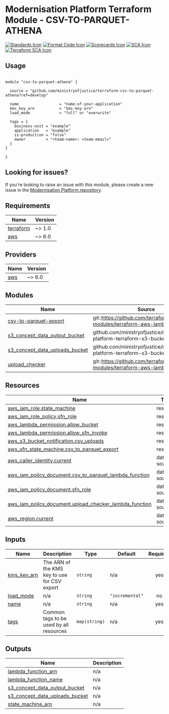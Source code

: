 # Modernisation Platform Terraform Module - CSV-TO-PARQUET-ATHENA

[![Standards Icon]][Standards Link] [![Format Code Icon]][Format Code Link] [![Scorecards Icon]][Scorecards Link] [![SCA Icon]][SCA Link] [![Terraform SCA Icon]][Terraform SCA Link]

## Usage

```hcl

module "csv-to-parquet-athena" {

  source = "github.com/ministryofjustice/terraform-csv-to-parquet-athena?ref=develop"

  name                  = "name-of-your-application"
  kms_key_arn           = "kms-key-arn"
  load_mode             = "full" or "overwrite"

  tags = {
    business-unit = "example"
    application   = "example"
    is-production = "false"
    owner         = "<team-name>: <team-email>"
  }
}

}

```

<!--- BEGIN_TF_DOCS --->

<!--- END_TF_DOCS --->

## Looking for issues?

If you're looking to raise an issue with this module, please create a new issue in the [Modernisation Platform repository](https://github.com/ministryofjustice/modernisation-platform/issues).

<!-- BEGIN_TF_DOCS -->
## Requirements

| Name | Version |
|------|---------|
| <a name="requirement_terraform"></a> [terraform](#requirement\_terraform) | ~> 1.0 |
| <a name="requirement_aws"></a> [aws](#requirement\_aws) | ~> 6.0 |

## Providers

| Name | Version |
|------|---------|
| <a name="provider_aws"></a> [aws](#provider\_aws) | ~> 6.0 |

## Modules

| Name | Source | Version |
|------|--------|---------|
| <a name="module_csv-to-parquet-export"></a> [csv-to-parquet-export](#module\_csv-to-parquet-export) | git::https://github.com/terraform-aws-modules/terraform-aws-lambda | 84dfbfddf9483bc56afa0aff516177c03652f0c7 |
| <a name="module_s3_concept_data_output_bucket"></a> [s3\_concept\_data\_output\_bucket](#module\_s3\_concept\_data\_output\_bucket) | github.com/ministryofjustice/modernisation-platform-terraform-s3-bucket | f759060 |
| <a name="module_s3_concept_data_uploads_bucket"></a> [s3\_concept\_data\_uploads\_bucket](#module\_s3\_concept\_data\_uploads\_bucket) | github.com/ministryofjustice/modernisation-platform-terraform-s3-bucket | f759060 |
| <a name="module_upload_checker"></a> [upload\_checker](#module\_upload\_checker) | git::https://github.com/terraform-aws-modules/terraform-aws-lambda | 84dfbfddf9483bc56afa0aff516177c03652f0c7 |

## Resources

| Name | Type |
|------|------|
| [aws_iam_role.state_machine](https://registry.terraform.io/providers/hashicorp/aws/latest/docs/resources/iam_role) | resource |
| [aws_iam_role_policy.sfn_role](https://registry.terraform.io/providers/hashicorp/aws/latest/docs/resources/iam_role_policy) | resource |
| [aws_lambda_permission.allow_bucket](https://registry.terraform.io/providers/hashicorp/aws/latest/docs/resources/lambda_permission) | resource |
| [aws_lambda_permission.allow_sfn_invoke](https://registry.terraform.io/providers/hashicorp/aws/latest/docs/resources/lambda_permission) | resource |
| [aws_s3_bucket_notification.csv_uploads](https://registry.terraform.io/providers/hashicorp/aws/latest/docs/resources/s3_bucket_notification) | resource |
| [aws_sfn_state_machine.csv_to_parquet_export](https://registry.terraform.io/providers/hashicorp/aws/latest/docs/resources/sfn_state_machine) | resource |
| [aws_caller_identity.current](https://registry.terraform.io/providers/hashicorp/aws/latest/docs/data-sources/caller_identity) | data source |
| [aws_iam_policy_document.csv_to_parquet_lambda_function](https://registry.terraform.io/providers/hashicorp/aws/latest/docs/data-sources/iam_policy_document) | data source |
| [aws_iam_policy_document.sfn_role](https://registry.terraform.io/providers/hashicorp/aws/latest/docs/data-sources/iam_policy_document) | data source |
| [aws_iam_policy_document.upload_checker_lambda_function](https://registry.terraform.io/providers/hashicorp/aws/latest/docs/data-sources/iam_policy_document) | data source |
| [aws_region.current](https://registry.terraform.io/providers/hashicorp/aws/latest/docs/data-sources/region) | data source |

## Inputs

| Name | Description | Type | Default | Required |
|------|-------------|------|---------|:--------:|
| <a name="input_kms_key_arn"></a> [kms\_key\_arn](#input\_kms\_key\_arn) | The ARN of the KMS key to use for CSV export | `string` | n/a | yes |
| <a name="input_load_mode"></a> [load\_mode](#input\_load\_mode) | n/a | `string` | `"incremental"` | no |
| <a name="input_name"></a> [name](#input\_name) | n/a | `string` | n/a | yes |
| <a name="input_tags"></a> [tags](#input\_tags) | Common tags to be used by all resources | `map(string)` | n/a | yes |

## Outputs

| Name | Description |
|------|-------------|
| <a name="output_lambda_function_arn"></a> [lambda\_function\_arn](#output\_lambda\_function\_arn) | n/a |
| <a name="output_lambda_function_name"></a> [lambda\_function\_name](#output\_lambda\_function\_name) | n/a |
| <a name="output_s3_concept_data_output_bucket"></a> [s3\_concept\_data\_output\_bucket](#output\_s3\_concept\_data\_output\_bucket) | n/a |
| <a name="output_s3_concept_data_uploads_bucket"></a> [s3\_concept\_data\_uploads\_bucket](#output\_s3\_concept\_data\_uploads\_bucket) | n/a |
| <a name="output_state_machine_arn"></a> [state\_machine\_arn](#output\_state\_machine\_arn) | n/a |
<!-- END_TF_DOCS -->

[Standards Link]: https://github-community.service.justice.gov.uk/repository-standards/modernisation-platform-terraform-module-template "Repo standards badge."
[Standards Icon]: https://github-community.service.justice.gov.uk/repository-standards/api/modernisation-platform-terraform-module-template/badge
[Format Code Icon]: https://img.shields.io/github/actions/workflow/status/ministryofjustice/modernisation-platform-terraform-module-template/format-code.yml?labelColor=231f20&style=for-the-badge&label=Formate%20Code
[Format Code Link]: https://github.com/ministryofjustice/modernisation-platform-terraform-module-template/actions/workflows/format-code.yml
[Scorecards Icon]: https://img.shields.io/github/actions/workflow/status/ministryofjustice/modernisation-platform-terraform-module-template/scorecards.yml?branch=main&labelColor=231f20&style=for-the-badge&label=Scorecards
[Scorecards Link]: https://github.com/ministryofjustice/modernisation-platform-terraform-module-template/actions/workflows/scorecards.yml
[SCA Icon]: https://img.shields.io/github/actions/workflow/status/ministryofjustice/modernisation-platform-terraform-module-template/code-scanning.yml?branch=main&labelColor=231f20&style=for-the-badge&label=Secure%20Code%20Analysis
[SCA Link]: https://github.com/ministryofjustice/modernisation-platform-terraform-module-template/actions/workflows/code-scanning.yml
[Terraform SCA Icon]: https://img.shields.io/github/actions/workflow/status/ministryofjustice/modernisation-platform-terraform-module-template/code-scanning.yml?branch=main&labelColor=231f20&style=for-the-badge&label=Terraform%20Static%20Code%20Analysis
[Terraform SCA Link]: https://github.com/ministryofjustice/modernisation-platform-terraform-module-template/actions/workflows/terraform-static-analysis.yml
